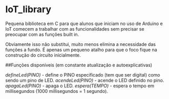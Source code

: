 # IoT_library
Pequena biblioteca em C para que alunos que iniciam no uso de Arduino e IoT comecem a trabalhar com as funcionalidades sem precisar se preocupar com as funções built in.

Obviamente isso não substitui, muito menos elimina a necessidade das funções a fundo. É apenas um pequeno atalho para que o foco fique na construção do circuito inicialmente.

##Funções disponíveis (em constante atualização e autoexplicativas)

*defineLed(PINO)* - define o PINO especificado (tem que ser digital) como sendo um pino de LED.
*acendeLed(PINO)* - acende o LED definido no pino.
*apagaLed(PINO)* - apaga o LED.
*espera(TEMPO)* - espera o tempo em millisegundos (1000 millisegundos = 1 segundo).

